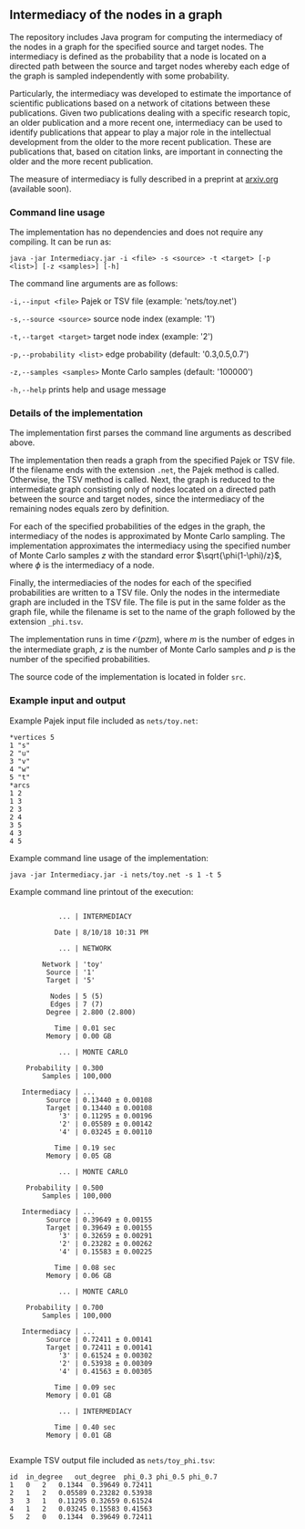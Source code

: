 ## Intermediacy of the nodes in a graph

The repository includes Java program for computing the intermediacy of the nodes in a graph for the specified source and target nodes. The intermediacy is defined as the probability that a node is located on a directed path between the source and target nodes whereby each edge of the graph is sampled independently with some probability. 

Particularly, the intermediacy was developed to estimate the importance of scientific publications based on a network of citations between these publications. Given two publications dealing with a specific research topic, an older publication and a more recent one, intermediacy can be used to identify publications that appear to play a major role in the intellectual development from the older to the more recent publication. These are publications that, based on citation links, are important in connecting the older and the more recent publication.

The measure of intermediacy is fully described in a preprint at [arxiv.org](https://arxiv.org/abs/0000.00000) (available soon).

### Command line usage

The implementation has no dependencies and does not require any compiling. It can be run as:

`java -jar Intermediacy.jar -i <file> -s <source> -t <target> [-p <list>] [-z <samples>] [-h]`

The command line arguments are as follows:

`-i,--input <file>` Pajek or TSV file (example: 'nets/toy.net')

`-s,--source <source>` source node index (example: '1')

`-t,--target <target>` target node index (example: '2')

`-p,--probability <list>` edge probability (default: '0.3,0.5,0.7')

`-z,--samples <samples>` Monte Carlo samples (default: '100000')

`-h,--help` prints help and usage message

### Details of the implementation

The implementation first parses the command line arguments as described above.

The implementation then reads a graph from the specified Pajek or TSV file. If the filename ends with the extension `.net`, the Pajek method is called. Otherwise, the TSV method is called. Next, the graph is reduced to the intermediate graph consisting only of nodes located on a directed path between the source and target nodes, since the intermediacy of the remaining nodes equals zero by definition.

For each of the specified probabilities of the edges in the graph, the intermediacy of the nodes is approximated by Monte Carlo sampling. The implementation approximates the intermediacy using the specified number of Monte Carlo samples $z$ with the standard error $\sqrt{\phi(1-\phi)/z}$, where $\phi$ is the intermediacy of a node.


Finally, the intermediacies of the nodes for each of the specified probabilities are written to a TSV file. Only the nodes in the intermediate graph are included in the TSV file. The file is put in the same folder as the graph file, while the filename is set to the name of the graph followed by the extension `_phi.tsv`.

The implementation runs in time $\mathcal{O}(pzm)$, where $m$ is the number of edges in the intermediate graph, $z$ is the number of Monte Carlo samples and $p$ is the number of the specified probabilities.

The source code of the implementation is located in folder `src`.

### Example input and output

Example Pajek input file included as `nets/toy.net`:

```
*vertices 5
1 "s"
2 "u"
3 "v"
4 "w"
5 "t"
*arcs
1 2
1 3
2 3
2 4
3 5
4 3
4 5
```

Example command line usage of the implementation:

```
java -jar Intermediacy.jar -i nets/toy.net -s 1 -t 5
```

Example command line printout of the execution:

```

            ... | INTERMEDIACY

           Date | 8/10/18 10:31 PM

            ... | NETWORK

        Network | 'toy'
         Source | '1'
         Target | '5'

          Nodes | 5 (5)
          Edges | 7 (7)
         Degree | 2.800 (2.800)

           Time | 0.01 sec
         Memory | 0.00 GB

            ... | MONTE CARLO

    Probability | 0.300
        Samples | 100,000

   Intermediacy | ...
         Source | 0.13440 ± 0.00108
         Target | 0.13440 ± 0.00108
            '3' | 0.11295 ± 0.00196
            '2' | 0.05589 ± 0.00142
            '4' | 0.03245 ± 0.00110

           Time | 0.19 sec
         Memory | 0.05 GB

            ... | MONTE CARLO

    Probability | 0.500
        Samples | 100,000

   Intermediacy | ...
         Source | 0.39649 ± 0.00155
         Target | 0.39649 ± 0.00155
            '3' | 0.32659 ± 0.00291
            '2' | 0.23282 ± 0.00262
            '4' | 0.15583 ± 0.00225

           Time | 0.08 sec
         Memory | 0.06 GB

            ... | MONTE CARLO

    Probability | 0.700
        Samples | 100,000

   Intermediacy | ...
         Source | 0.72411 ± 0.00141
         Target | 0.72411 ± 0.00141
            '3' | 0.61524 ± 0.00302
            '2' | 0.53938 ± 0.00309
            '4' | 0.41563 ± 0.00305

           Time | 0.09 sec
         Memory | 0.01 GB

            ... | INTERMEDIACY

           Time | 0.40 sec
         Memory | 0.01 GB
         
```

Example TSV output file included as `nets/toy_phi.tsv`:

```
id	in_degree	out_degree	phi_0.3	phi_0.5	phi_0.7
1	0	2	0.1344	0.39649	0.72411
2	1	2	0.05589	0.23282	0.53938
3	3	1	0.11295	0.32659	0.61524
4	1	2	0.03245	0.15583	0.41563
5	2	0	0.1344	0.39649	0.72411
```

